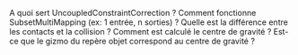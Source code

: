 A quoi sert UncoupledConstraintCorrection ?
Comment fonctionne SubsetMultiMapping (ex: 1 entrée, n sorties) ?
Quelle est la différence entre les contacts et la collision ?
Comment est calculé le centre de gravité ? 
Est-ce que le gizmo du repère objet correspond au centre de gravité ?
